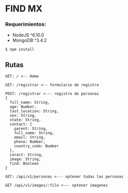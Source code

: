 # FIND MX

### Requerimientos:
* NodeJS ^6.10.0
* MongoDB ^3.4.2

```
$ npm install
```
## Rutas

```
GET: / <-- Home
```

```
GET: /registrar <-- formulario de registro
```

```
POST: /registrar <--- registro de personas
{
  full_name: String,
  age: Number,
  last_location: String,
  sex: String,
  state: String,
  contact: {
    parent: String,
    full_name: String,
    email: String,
    phone: Number,
    country_code: Number
  },
  caract: String,
  image: String,
  find: Boolean
}
```

```
GET: /api/v1/personas <--- optener todas las personas
```

```
GET /api/v1/images/:file <--- optener imagenes
```

